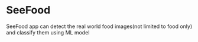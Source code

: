 # SeeFood

SeeFood app can detect the real world food images(not limited to food only) and classify them using ML model

